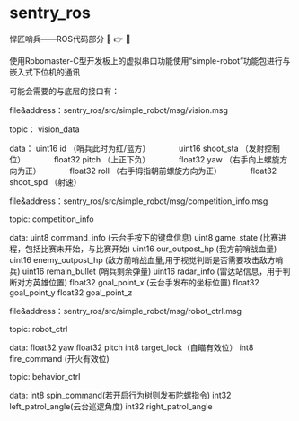 # sentry_ros

悍匠哨兵——ROS代码部分 🤣 👉 🤡

使用Robomaster-C型开发板上的虚拟串口功能使用“simple-robot”功能包进行与嵌入式下位机的通讯

可能会需要的与底层的接口有： 

file&address：sentry_ros/src/simple_robot/msg/vision.msg  

topic： vision_data

data：      uint16 id （哨兵此时为红/蓝方）
            uint16 shoot_sta （发射控制位）
            float32 pitch （上正下负）
            float32 yaw （右手向上螺旋方向为正）
            float32 roll （右手拇指朝前螺旋方向为正）
            float32 shoot_spd （射速）

file&address：sentry_ros/src/simple_robot/msg/competition_info.msg  

topic:  competition_info

data:       uint8 command_info (云台手按下的键盘信息)
            uint8 game_state (比赛进程，包括比赛未开始，与比赛开始)
            uint16 our_outpost_hp (我方前哨战血量)
            uint16 enemy_outpost_hp (敌方前哨战血量,用于视觉判断是否需要攻击敌方哨兵)
            uint16 remain_bullet (哨兵剩余弹量)
            uint16 radar_info (雷达站信息，用于判断对方英雄位置)
            float32 goal_point_x (云台手发布的坐标位置)
            float32 goal_point_y
            float32 goal_point_z

file&address：sentry_ros/src/simple_robot/msg/robot_ctrl.msg  

topic:  robot_ctrl

data:       float32 yaw
            float32 pitch
            int8 target_lock（自瞄有效位）
            int8 fire_command (开火有效位)

topic:  behavior_ctrl

data:
            int8 spin_command(若开启行为树则发布陀螺指令)
            int32 left_patrol_angle(云台巡逻角度)
            int32 right_patrol_angle